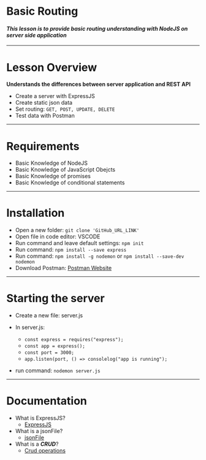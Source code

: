 # Basic Routing

#### ***This lesson is to provide basic routing understanding with NodeJS on server side application*** 
___

# Lesson Overview

****Understands the differences between server application and REST API**** 
- Create a server with ExpressJS
- Create static json data
- Set routing: `GET, POST, UPDATE, DELETE`
- Test data with Postman
___
# Requirements

- Basic Knowledge of NodeJS
- Basic Knowledge of JavaScript Obejcts
- Basic Knowledge of promises
- Basic Knowledge of conditional statements

___
# Installation

- Open a new folder: `git clone 'GitHub_URL_LINK'`
- Open file in code editor: VSCODE
- Run command and leave default settings: `npm init`
- Run command: `npm install --save express`
- Run command: `npm install -g nodemon` or `npm install --save-dev nodemon`
- Download Postman: [Postman Website](https://www.getpostman.com/downloads/)
___
# Starting the server

- Create a new file: server.js
- In server.js:
    - `const express = requires("express");`
   - `const app = express();`
   - `const port = 3000;`
   - `app.listen(port, () => consolelog("app is running");`

- run command: `nodemon server.js`

___
# Documentation

 - What is ExpressJS? 
    - [ExpressJS](https://expressjs.com/en/starter/hello-world.###ml)
- What is a jsonFile? 
    - [jsonFile](https://www.npmjs.com/package/jsonfile)
- What is a ***CRUD***?
    - [Crud operations](https://www.codecademy.com/articles/what-is-crud)